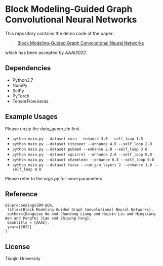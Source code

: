 # Block Modeling-Guided Graph Convolutional Neural Networks
This repository contains the demo code of the paper:
>[Block Modeling-Guided Graph Convolutional Neural Networks]()

which has been accepted by *AAAI2022*.
## Dependencies
* Python3.7
* NumPy
* SciPy
* PyTorch
* TensorFlow.keras
## Example Usages
Please unzip the *data_geom.zip* first.

* `python main.py --dataset cora --enhance 3.0 --self_loop 1.5`
* `python main.py --dataset citeseer --enhance 4.0 --self_loop 2.0`
* `python main.py --dataset pubmed --enhance 2.0 --self_loop 3.0`
* `python main.py --dataset squirrel --enhance 2.0 --self_loop 0.0`
* `python main.py --dataset chameleon --enhance 0.8 --self_loop 0.0`
* `python main.py --dataset texas --num_gcn_layers 2 --enhance 1.0 --self_loop 0.0`

Please refer to the *args.py* for more parameters.
## Reference
    @inproceedings{BM-GCN,
     title={Block Modeling-Guided Graph Convolutional Neural Networks},
     author={Dongxiao He and Chundong Liang and Huixin Liu and Mingxiang Wen and Pengfei Jiao and Zhiyong Feng},
     booktitle = {AAAI},
     year={2022}
    }
## License
Tianjin University
